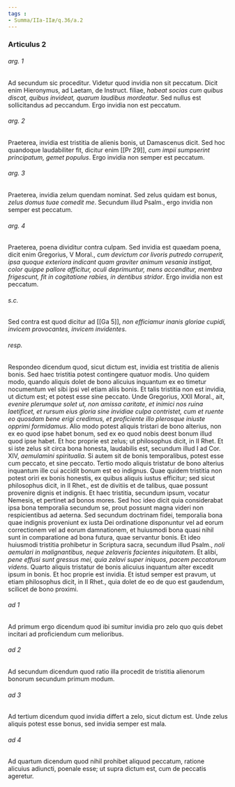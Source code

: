 ```yaml
---
tags : 
- Summa/IIa-IIæ/q.36/a.2
---
```


### Articulus 2

###### arg. 1
Ad secundum sic proceditur. Videtur quod invidia non sit peccatum. Dicit enim Hieronymus, ad Laetam, de Instruct. filiae, *habeat socias cum quibus discat, quibus invideat, quarum laudibus mordeatur*. Sed nullus est sollicitandus ad peccandum. Ergo invidia non est peccatum.

###### arg. 2
Praeterea, invidia est tristitia de alienis bonis, ut Damascenus dicit. Sed hoc quandoque laudabiliter fit, dicitur enim [[Pr 29]], *cum impii sumpserint principatum, gemet populus*. Ergo invidia non semper est peccatum.

###### arg. 3
Praeterea, invidia zelum quendam nominat. Sed zelus quidam est bonus, *zelus domus tuae comedit me*. Secundum illud Psalm., ergo invidia non semper est peccatum.

###### arg. 4
Praeterea, poena dividitur contra culpam. Sed invidia est quaedam poena, dicit enim Gregorius, V Moral., *cum devictum cor livoris putredo corruperit, ipsa quoque exteriora indicant quam graviter animum vesania instigat, color quippe pallore afficitur, oculi deprimuntur, mens accenditur, membra frigescunt, fit in cogitatione rabies, in dentibus stridor*. Ergo invidia non est peccatum.

###### s.c.
Sed contra est quod dicitur ad [[Ga 5]], *non efficiamur inanis gloriae cupidi, invicem provocantes, invicem invidentes*.

###### resp.
Respondeo dicendum quod, sicut dictum est, invidia est tristitia de alienis bonis. Sed haec tristitia potest contingere quatuor modis. Uno quidem modo, quando aliquis dolet de bono alicuius inquantum ex eo timetur nocumentum vel sibi ipsi vel etiam aliis bonis. Et talis tristitia non est invidia, ut dictum est; et potest esse sine peccato. Unde Gregorius, XXII Moral., ait, *evenire plerumque solet ut, non amissa caritate, et inimici nos ruina laetificet, et rursum eius gloria sine invidiae culpa contristet, cum et ruente eo quosdam bene erigi credimus, et proficiente illo plerosque iniuste opprimi formidamus*. Alio modo potest aliquis tristari de bono alterius, non ex eo quod ipse habet bonum, sed ex eo quod nobis deest bonum illud quod ipse habet. Et hoc proprie est zelus; ut philosophus dicit, in II Rhet. Et si iste zelus sit circa bona honesta, laudabilis est, secundum illud I ad Cor. XIV, *aemulamini spiritualia*. Si autem sit de bonis temporalibus, potest esse cum peccato, et sine peccato. Tertio modo aliquis tristatur de bono alterius inquantum ille cui accidit bonum est eo indignus. Quae quidem tristitia non potest oriri ex bonis honestis, ex quibus aliquis iustus efficitur; sed sicut philosophus dicit, in II Rhet., est de divitiis et de talibus, quae possunt provenire dignis et indignis. Et haec tristitia, secundum ipsum, vocatur Nemesis, et pertinet ad bonos mores. Sed hoc ideo dicit quia considerabat ipsa bona temporalia secundum se, prout possunt magna videri non respicientibus ad aeterna. Sed secundum doctrinam fidei, temporalia bona quae indignis proveniunt ex iusta Dei ordinatione disponuntur vel ad eorum correctionem vel ad eorum damnationem, et huiusmodi bona quasi nihil sunt in comparatione ad bona futura, quae servantur bonis. Et ideo huiusmodi tristitia prohibetur in Scriptura sacra, secundum illud Psalm., *noli aemulari in malignantibus, neque zelaveris facientes iniquitatem*. Et alibi, *pene effusi sunt gressus mei, quia zelavi super iniquos, pacem peccatorum videns*. Quarto aliquis tristatur de bonis alicuius inquantum alter excedit ipsum in bonis. Et hoc proprie est invidia. Et istud semper est pravum, ut etiam philosophus dicit, in II Rhet., quia dolet de eo de quo est gaudendum, scilicet de bono proximi.

###### ad 1
Ad primum ergo dicendum quod ibi sumitur invidia pro zelo quo quis debet incitari ad proficiendum cum melioribus.

###### ad 2
Ad secundum dicendum quod ratio illa procedit de tristitia alienorum bonorum secundum primum modum.

###### ad 3
Ad tertium dicendum quod invidia differt a zelo, sicut dictum est. Unde zelus aliquis potest esse bonus, sed invidia semper est mala.

###### ad 4
Ad quartum dicendum quod nihil prohibet aliquod peccatum, ratione alicuius adiuncti, poenale esse; ut supra dictum est, cum de peccatis ageretur.


